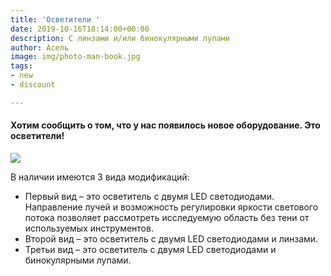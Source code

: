 ```yaml
---
title: 'Осветители '
date: 2019-10-16T18:14:00+00:00
description: С линзами и/или бинокулярными лупами
author: Асель
image: img/photo-man-book.jpg
tags:
- new
- discount

---
```

#### Хотим сообщить о том, что у нас появилось новое оборудование. Это осветители!

![](/uploads/photo5318882912797568237.jpg)

В наличии имеются 3 вида модификаций:

* Первый вид – это осветитель с двумя LED светодиодами. Направление лучей и возможность регулировки яркости светового потока позволяет рассмотреть исследуемую область без тени от используемых инструментов.
* Второй вид – это осветитель с двумя LED светодиодами и линзами.
* Третьи вид – это осветитель с двумя LED светодиодами и бинокулярными лупами.